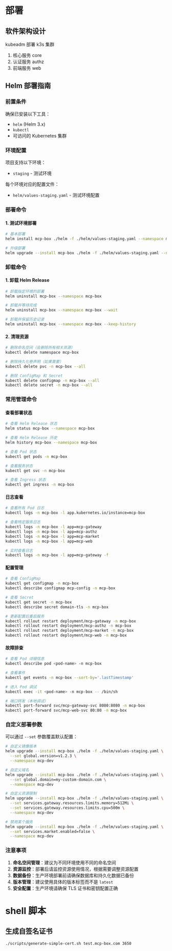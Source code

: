 # 部署

## 软件架构设计

kubeadm 部署 k3s 集群

1. 核心服务 core
2. 认证服务 authz
3. 前端服务 web

## Helm 部署指南

### 前置条件

确保已安装以下工具：
- `helm` (Helm 3.x)
- `kubectl`
- 可访问的 Kubernetes 集群

### 环境配置

项目支持以下环境：
- `staging` - 测试环境

每个环境对应的配置文件：
- `helm/values-staging.yaml` - 测试环境配置

### 部署命令

#### 1. 测试环境部署

```bash
# 基本部署
helm install mcp-box ./helm -f ./helm/values-staging.yaml --namespace mcp-box --create-namespace --timeout 600s --wait

# 升级部署
helm upgrade --install mcp-box ./helm -f ./helm/values-staging.yaml --namespace mcp-box --timeout 600s --wait
```

### 卸载命令

#### 1. 卸载 Helm Release

```bash
# 卸载指定环境的部署
helm uninstall mcp-box --namespace mcp-box

# 卸载并等待完成
helm uninstall mcp-box --namespace mcp-box --wait

# 卸载并保留历史记录
helm uninstall mcp-box --namespace mcp-box --keep-history
```

#### 2. 清理资源

```bash
# 删除命名空间（会删除所有相关资源）
kubectl delete namespace mcp-box

# 删除持久化卷声明（如果需要）
kubectl delete pvc -n mcp-box --all

# 删除 ConfigMap 和 Secret
kubectl delete configmap -n mcp-box --all
kubectl delete secret -n mcp-box --all
```

### 常用管理命令

#### 查看部署状态

```bash
# 查看 Helm Release 状态
helm status mcp-box --namespace mcp-box

# 查看 Helm Release 历史
helm history mcp-box --namespace mcp-box

# 查看 Pod 状态
kubectl get pods -n mcp-box

# 查看服务状态
kubectl get svc -n mcp-box

# 查看 Ingress 状态
kubectl get ingress -n mcp-box
```

#### 日志查看

```bash
# 查看所有 Pod 日志
kubectl logs -n mcp-box -l app.kubernetes.io/instance=mcp-box

# 查看特定服务日志
kubectl logs -n mcp-box -l app=mcp-gateway
kubectl logs -n mcp-box -l app=mcp-authz
kubectl logs -n mcp-box -l app=mcp-market
kubectl logs -n mcp-box -l app=mcp-web

# 实时查看日志
kubectl logs -n mcp-box -l app=mcp-gateway -f
```

#### 配置管理

```bash
# 查看 ConfigMap
kubectl get configmap -n mcp-box
kubectl describe configmap mcp-config -n mcp-box

# 查看 Secret
kubectl get secret -n mcp-box
kubectl describe secret domain-tls -n mcp-box

# 更新配置后重启服务
kubectl rollout restart deployment/mcp-gateway -n mcp-box
kubectl rollout restart deployment/mcp-authz -n mcp-box
kubectl rollout restart deployment/mcp-market -n mcp-box
kubectl rollout restart deployment/mcp-web -n mcp-box
```

#### 故障排查

```bash
# 查看 Pod 详细信息
kubectl describe pod <pod-name> -n mcp-box

# 查看事件
kubectl get events -n mcp-box --sort-by='.lastTimestamp'

# 进入 Pod 调试
kubectl exec -it <pod-name> -n mcp-box -- /bin/sh

# 端口转发（本地调试）
kubectl port-forward svc/mcp-gateway-svc 8080:8080 -n mcp-box
kubectl port-forward svc/mcp-web-svc 80:80 -n mcp-box
```

### 自定义部署参数

可以通过 `--set` 参数覆盖默认配置：

```bash
# 自定义镜像版本
helm upgrade --install mcp-box ./helm -f ./helm/values-staging.yaml \
  --set global.version=v1.2.3 \
  --namespace mcp-dev

# 自定义域名
helm upgrade --install mcp-box ./helm -f ./helm/values-staging.yaml \
  --set global.domain=my-custom-domain.com \
  --namespace mcp-dev

# 自定义资源限制
helm upgrade --install mcp-box ./helm -f ./helm/values-staging.yaml \
  --set services.gateway.resources.limits.memory=512Mi \
  --set services.gateway.resources.limits.cpu=500m \
  --namespace mcp-dev

# 禁用某个服务
helm upgrade --install mcp-box ./helm -f ./helm/values-staging.yaml \
  --set services.market.enabled=false \
  --namespace mcp-dev
```

### 注意事项

1. **命名空间管理**：建议为不同环境使用不同的命名空间
2. **资源监控**：部署后请监控资源使用情况，根据需要调整资源配置
3. **数据备份**：生产环境部署前请确保数据库和持久化数据已备份
4. **版本管理**：建议使用具体的版本标签而不是 `latest`
5. **安全配置**：生产环境请确保 TLS 证书和密钥配置正确


# shell 脚本

## 生成自签名证书

```bash
./scripts/generate-simple-cert.sh test.mcp-box.com 3650
```
